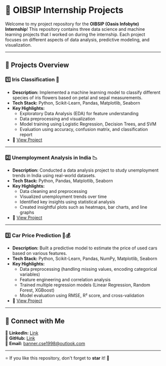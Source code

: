 # 🌟 OIBSIP Internship Projects

Welcome to my project repository for the **OIBSIP (Oasis Infobyte) Internship**! This repository contains three data science and machine learning projects that I worked on during the internship. Each project focuses on different aspects of data analysis, predictive modeling, and visualization.

---

## 🚀 Projects Overview

### 1️⃣ **Iris Classification** 🌸
- **Description:** Implemented a machine learning model to classify different species of iris flowers based on petal and sepal measurements.
- **Tech Stack:** Python, Scikit-Learn, Pandas, Matplotlib, Seaborn
- **Key Highlights:**
  - Exploratory Data Analysis (EDA) for feature understanding
  - Data preprocessing and visualization
  - Model training using Logistic Regression, Decision Trees, and SVM
  - Evaluation using accuracy, confusion matrix, and classification report
- 📌 [View Project](https://github.com/banner-subha/OIBSIP/tree/main/Iris%20Classification) <!--  -->

---

### 2️⃣ **Unemployment Analysis in India** 📉
- **Description:** Conducted a data analysis project to study unemployment trends in India using real-world datasets.
- **Tech Stack:** Python, Pandas, Matplotlib, Seaborn
- **Key Highlights:**
  - Data cleaning and preprocessing
  - Visualized unemployment trends over time
  - Identified key insights using statistical analysis
  - Created insightful plots such as heatmaps, bar charts, and line graphs
- 📌 [View Project](https://github.com/banner-subha/OIBSIP/tree/main/Unemployment%20in%20India%20Analysis) <!--  -->

---

### 3️⃣ **Car Price Prediction** 🚗💰
- **Description:** Built a predictive model to estimate the price of used cars based on various features.
- **Tech Stack:** Python, Scikit-Learn, Pandas, NumPy, Matplotlib, Seaborn
- **Key Highlights:**
  - Data preprocessing (handling missing values, encoding categorical variables)
  - Feature engineering and correlation analysis
  - Trained multiple regression models (Linear Regression, Random Forest, XGBoost)
  - Model evaluation using RMSE, R² score, and cross-validation
- 📌 [View Project](https://github.com/banner-subha/OIBSIP/tree/main/Car%20Price%20Prediction) <!--  -->

---

## 📌 Connect with Me
💼 **LinkedIn:** [Link](www.linkedin.com/in/banner-subha) <!-- Replace with actual link -->  
📂 **GitHub:** [Link](https://github.com/banner-subha)  
📧 **Email:** banner.cse1998@outlook.com 

---

⭐ If you like this repository, don't forget to **star** it! 🚀
